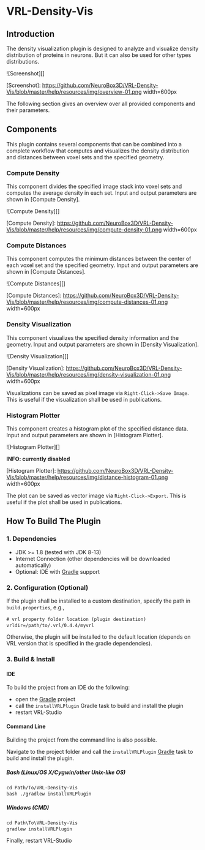 VRL-Density-Vis
===============

## Introduction ##

The density visualization plugin is designed to analyze and visualize density distribution of proteins in neurons. But it can also be used for other types distributions.

![Screenshot][]

[Screenshot]: https://github.com/NeuroBox3D/VRL-Density-Vis/blob/master/help/resources/img/overview-01.png width=600px

The following section gives an overview over all provided components and their parameters.

## Components ##

This plugin contains several components that can be combined into a complete workflow that computes and visualizes the density distribution and distances between voxel sets and the specified geometry.

### Compute Density ###

This component divides the specified image stack into voxel sets and computes the average density in each set. Input and output parameters are shown in [Compute Density].

![Compute Density][]

[Compute Density]: https://github.com/NeuroBox3D/VRL-Density-Vis/blob/master/help/resources/img/compute-density-01.png width=600px

### Compute Distances ###

This component computes the minimum distances between the center of each voxel set and the specified geometry. Input and output parameters are shown in [Compute Distances].

![Compute Distances][]

[Compute Distances]: https://github.com/NeuroBox3D/VRL-Density-Vis/blob/master/help/resources/img/compute-distances-01.png width=600px


### Density Visualization ###

This component visualizes the specified density information and the geometry. Input and output parameters are shown in [Density Visualization].

![Density Visualization][]

[Density Visualization]: https://github.com/NeuroBox3D/VRL-Density-Vis/blob/master/help/resources/img/density-visualization-01.png width=600px

Visualizations can be saved as pixel image via `Right-Click->Save Image`. This is useful if the visualization shall be used in publications.

### Histogram Plotter ###

This component creates a histogram plot of the specified distance data. Input and output parameters are shown in [Histogram Plotter].

![Histogram Plotter][]

**INFO: currently disabled**

[Histogram Plotter]: https://github.com/NeuroBox3D/VRL-Density-Vis/blob/master/help/resources/img/distance-histogram-01.png width=600px

The plot can be saved as vector image via `Right-Click->Export`. This is useful if the plot shall be used in publications.

## How To Build The Plugin

### 1. Dependencies

- JDK >= 1.8 (tested with JDK 8-13)
- Internet Connection (other dependencies will be downloaded automatically)
- Optional: IDE with [Gradle](http://www.gradle.org/) support


### 2. Configuration (Optional)

If the plugin shall be installed to a custom destination, specify the path in `build.properties`, e.g.,
    
    # vrl property folder location (plugin destination)
    vrldir=/path/to/.vrl/0.4.4/myvrl
    
Otherwise, the plugin will be installed to the default location (depends on VRL version that is specified in the gradle dependencies).

### 3. Build & Install

#### IDE

To build the project from an IDE do the following:

- open the  [Gradle](http://www.gradle.org/) project
- call the `installVRLPlugin` Gradle task to build and install the plugin
- restart VRL-Studio

#### Command Line

Building the project from the command line is also possible.

Navigate to the project folder and call the `installVRLPlugin` [Gradle](http://www.gradle.org/)
task to build and install the plugin.

##### Bash (Linux/OS X/Cygwin/other Unix-like OS)

    cd Path/To/VRL-Density-Vis
    bash ./gradlew installVRLPlugin
    
##### Windows (CMD)

    cd Path\To\VRL-Density-Vis
    gradlew installVRLPlugin

Finally, restart VRL-Studio

